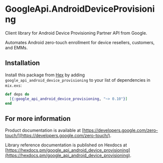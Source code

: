 # GoogleApi.AndroidDeviceProvisioning

Client library for Android Device Provisioning Partner API from Google.

Automates Android zero-touch enrollment for device resellers, customers, and EMMs.

## Installation

Install this package from [Hex](https://hex.pm) by adding
`google_api_android_device_provisioning` to your list of dependencies in `mix.exs`:

```elixir
def deps do
  [{:google_api_android_device_provisioning, "~> 0.10"}]
end
```

## For more information

Product documentation is available at [https://developers.google.com/zero-touch/](https://developers.google.com/zero-touch/).

Library reference documentation is published on Hexdocs at
[https://hexdocs.pm/google_api_android_device_provisioning](https://hexdocs.pm/google_api_android_device_provisioning).
